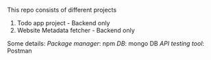 This repo consists of different projects
1. Todo app project - Backend only
2. Website Metadata fetcher - Backend only

Some details:
*Package manager*: npm
*DB*: mongo DB
*API testing tool*: Postman


